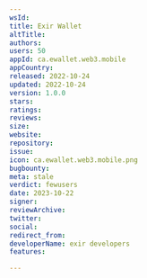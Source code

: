 ```yaml
---
wsId: 
title: Exir Wallet
altTitle: 
authors: 
users: 50
appId: ca.ewallet.web3.mobile
appCountry: 
released: 2022-10-24
updated: 2022-10-24
version: 1.0.0
stars: 
ratings: 
reviews: 
size: 
website: 
repository: 
issue: 
icon: ca.ewallet.web3.mobile.png
bugbounty: 
meta: stale
verdict: fewusers
date: 2023-10-22
signer: 
reviewArchive: 
twitter: 
social: 
redirect_from: 
developerName: exir developers
features: 

---
```


